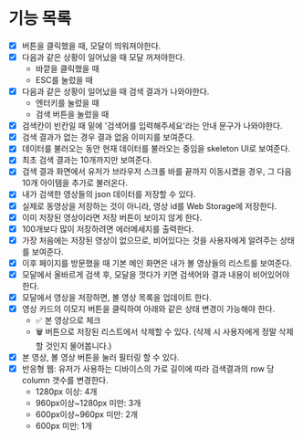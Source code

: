 # 기능 목록

- [x] 버튼을 클릭했을 때, 모달이 띄워져야한다.
- [x] 다음과 같은 상황이 일어났을 때 모달 꺼져야한다.
  - 바깥을 클릭했을 때
  - ESC를 눌렀을 때
- [x] 다음과 같은 상황이 일어났을 때 검색 결과가 나와야한다.
  - 엔터키를 눌렀을 때
  - 검색 버튼을 눌렀을 때
- [x] 검색칸이 빈칸일 때 밑에 '검색어를 입력해주세요'라는 안내 문구가 나와야한다.
- [x] 검색 결과가 없는 경우 결과 없음 이미지를 보여준다.
- [x] 데이터를 불러오는 동안 현재 데이터를 불러오는 중임을 skeleton UI로 보여준다.
- [x] 최초 검색 결과는 10개까지만 보여준다.
- [x] 검색 결과 화면에서 유저가 브라우저 스크롤 바를 끝까지 이동시켰을 경우, 그 다음 10개 아이템을 추가로 불러온다.
- [x] 내가 검색한 영상들의 json 데이터를 저장할 수 있다.
- [x] 실제로 동영상을 저장하는 것이 아니라, 영상 id를 Web Storage에 저장한다.
- [x] 이미 저장된 영상이라면 저장 버튼이 보이지 않게 한다.
- [x] 100개보다 많이 저장하려면 에러메세지를 출력한다.
- [x] 가장 처음에는 저장된 영상이 없으므로, 비어있다는 것을 사용자에게 알려주는 상태를 보여준다.
- [x] 이후 페이지를 방문했을 때 기본 메인 화면은 내가 볼 영상들의 리스트를 보여준다.
- [x] 모달에서 올바르게 검색 후, 모달을 껏다가 키면 검색어와 결과 내용이 비어있어야 한다.
- [x] 모달에서 영상을 저장하면, 볼 영상 목록을 업데이트 한다.
- [x] 영상 카드의 이모지 버튼을 클릭하여 아래와 같은 상태 변경이 가능해야 한다.
  - ✅ 본 영상으로 체크
  - 🗑️ 버튼으로 저장된 리스트에서 삭제할 수 있다. (삭제 시 사용자에게 정말 삭제할 것인지 물어봅니다.)
- [x] 본 영상, 볼 영상 버튼을 눌러 필터링 할 수 있다.
- [x] 반응형 웹: 유저가 사용하는 디바이스의 가로 길이에 따라 검색결과의 row 당 column 갯수를 변경한다.
  - 1280px 이상: 4개
  - 960px이상~1280px 미만: 3개
  - 600px이상~960px 미만: 2개
  - 600px 미만: 1개
